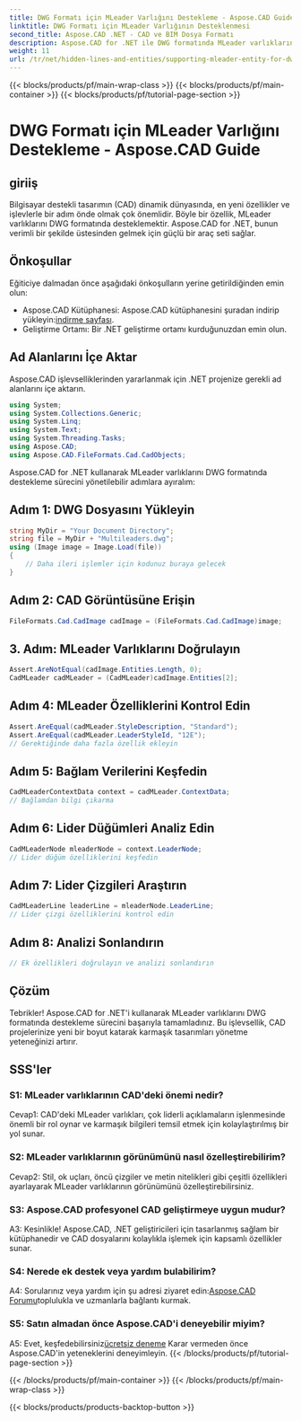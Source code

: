 ```yaml
---
title: DWG Formatı için MLeader Varlığını Destekleme - Aspose.CAD Guide
linktitle: DWG Formatı için MLeader Varlığının Desteklenmesi
second_title: Aspose.CAD .NET - CAD ve BIM Dosya Formatı
description: Aspose.CAD for .NET ile DWG formatında MLeader varlıklarının gücünün kilidini açın. CAD projelerinizi zahmetsizce yükseltin.
weight: 11
url: /tr/net/hidden-lines-and-entities/supporting-mleader-entity-for-dwg-format/
---
```


{{< blocks/products/pf/main-wrap-class >}}
{{< blocks/products/pf/main-container >}}
{{< blocks/products/pf/tutorial-page-section >}}

# DWG Formatı için MLeader Varlığını Destekleme - Aspose.CAD Guide

## giriiş

Bilgisayar destekli tasarımın (CAD) dinamik dünyasında, en yeni özellikler ve işlevlerle bir adım önde olmak çok önemlidir. Böyle bir özellik, MLeader varlıklarını DWG formatında desteklemektir. Aspose.CAD for .NET, bunun verimli bir şekilde üstesinden gelmek için güçlü bir araç seti sağlar.

## Önkoşullar

Eğiticiye dalmadan önce aşağıdaki önkoşulların yerine getirildiğinden emin olun:

-  Aspose.CAD Kütüphanesi: Aspose.CAD kütüphanesini şuradan indirip yükleyin:[indirme sayfası](https://releases.aspose.com/cad/net/).
- Geliştirme Ortamı: Bir .NET geliştirme ortamı kurduğunuzdan emin olun.

## Ad Alanlarını İçe Aktar

Aspose.CAD işlevselliklerinden yararlanmak için .NET projenize gerekli ad alanlarını içe aktarın.

```csharp
using System;
using System.Collections.Generic;
using System.Linq;
using System.Text;
using System.Threading.Tasks;
using Aspose.CAD;
using Aspose.CAD.FileFormats.Cad.CadObjects;
```

Aspose.CAD for .NET kullanarak MLeader varlıklarını DWG formatında destekleme sürecini yönetilebilir adımlara ayıralım:

## Adım 1: DWG Dosyasını Yükleyin

```csharp
string MyDir = "Your Document Directory";
string file = MyDir + "Multileaders.dwg";
using (Image image = Image.Load(file))
{
    // Daha ileri işlemler için kodunuz buraya gelecek
}
```

## Adım 2: CAD Görüntüsüne Erişin

```csharp
FileFormats.Cad.CadImage cadImage = (FileFormats.Cad.CadImage)image;
```

## 3. Adım: MLeader Varlıklarını Doğrulayın

```csharp
Assert.AreNotEqual(cadImage.Entities.Length, 0);
CadMLeader cadMLeader = (CadMLeader)cadImage.Entities[2];
```

## Adım 4: MLeader Özelliklerini Kontrol Edin

```csharp
Assert.AreEqual(cadMLeader.StyleDescription, "Standard");
Assert.AreEqual(cadMLeader.LeaderStyleId, "12E");
// Gerektiğinde daha fazla özellik ekleyin
```

## Adım 5: Bağlam Verilerini Keşfedin

```csharp
CadMLeaderContextData context = cadMLeader.ContextData;
// Bağlamdan bilgi çıkarma
```

## Adım 6: Lider Düğümleri Analiz Edin

```csharp
CadMLeaderNode mleaderNode = context.LeaderNode;
// Lider düğüm özelliklerini keşfedin
```

## Adım 7: Lider Çizgileri Araştırın

```csharp
CadMLeaderLine leaderLine = mleaderNode.LeaderLine;
// Lider çizgi özelliklerini kontrol edin
```

## Adım 8: Analizi Sonlandırın

```csharp
// Ek özellikleri doğrulayın ve analizi sonlandırın
```

## Çözüm

Tebrikler! Aspose.CAD for .NET'i kullanarak MLeader varlıklarını DWG formatında destekleme sürecini başarıyla tamamladınız. Bu işlevsellik, CAD projelerinize yeni bir boyut katarak karmaşık tasarımları yönetme yeteneğinizi artırır.

## SSS'ler

### S1: MLeader varlıklarının CAD'deki önemi nedir?

Cevap1: CAD'deki MLeader varlıkları, çok liderli açıklamaların işlenmesinde önemli bir rol oynar ve karmaşık bilgileri temsil etmek için kolaylaştırılmış bir yol sunar.

### S2: MLeader varlıklarının görünümünü nasıl özelleştirebilirim?

Cevap2: Stil, ok uçları, öncü çizgiler ve metin nitelikleri gibi çeşitli özellikleri ayarlayarak MLeader varlıklarının görünümünü özelleştirebilirsiniz.

### S3: Aspose.CAD profesyonel CAD geliştirmeye uygun mudur?

A3: Kesinlikle! Aspose.CAD, .NET geliştiricileri için tasarlanmış sağlam bir kütüphanedir ve CAD dosyalarını kolaylıkla işlemek için kapsamlı özellikler sunar.

### S4: Nerede ek destek veya yardım bulabilirim?

A4: Sorularınız veya yardım için şu adresi ziyaret edin:[Aspose.CAD Forumu](https://forum.aspose.com/c/cad/19)toplulukla ve uzmanlarla bağlantı kurmak.

### S5: Satın almadan önce Aspose.CAD'i deneyebilir miyim?

 A5: Evet, keşfedebilirsiniz[ücretsiz deneme](https://releases.aspose.com/) Karar vermeden önce Aspose.CAD'in yeteneklerini deneyimleyin.
{{< /blocks/products/pf/tutorial-page-section >}}

{{< /blocks/products/pf/main-container >}}
{{< /blocks/products/pf/main-wrap-class >}}

{{< blocks/products/products-backtop-button >}}
